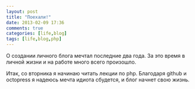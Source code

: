 ```yaml
---
layout: post
title: "Поехали!"
date: 2013-02-09 17:36
comments: true
categories: [life,blog]
tags: [life,blog,php]
---
```

О создании личного блога мечтал последние два года. За это время в личной жизни и на работе много всего произошло.

Итак, со вторника я начинаю читать лекции по php. Благодаря github и octopress я надеюсь мечта идиота сбудется,
и блог начнет свою жизнь.
